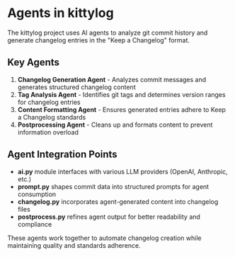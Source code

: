 # Agents in kittylog

The kittylog project uses AI agents to analyze git commit history and generate changelog entries in the "Keep a Changelog" format.

## Key Agents

1. **Changelog Generation Agent** - Analyzes commit messages and generates structured changelog content
2. **Tag Analysis Agent** - Identifies git tags and determines version ranges for changelog entries
3. **Content Formatting Agent** - Ensures generated entries adhere to Keep a Changelog standards
4. **Postprocessing Agent** - Cleans up and formats content to prevent information overload

## Agent Integration Points

- **ai.py** module interfaces with various LLM providers (OpenAI, Anthropic, etc.)
- **prompt.py** shapes commit data into structured prompts for agent consumption
- **changelog.py** incorporates agent-generated content into changelog files
- **postprocess.py** refines agent output for better readability and compliance

These agents work together to automate changelog creation while maintaining quality and standards adherence.